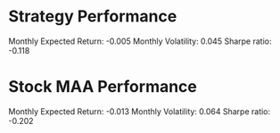 # Strategy Performance
Monthly Expected Return: -0.005
Monthly Volatility: 0.045
Sharpe ratio: -0.118
# Stock MAA Performance
Monthly Expected Return: -0.013
Monthly Volatility: 0.064
Sharpe ratio: -0.202

